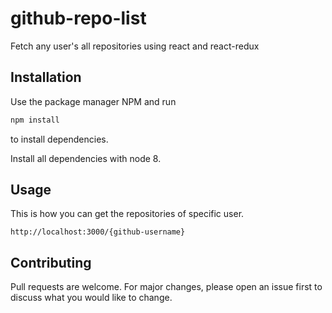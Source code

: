 # github-repo-list
Fetch any user's all repositories using react and react-redux

## Installation
Use the package manager NPM and run 
```bash 
npm install
``` 
to install dependencies.

Install all dependencies with node 8.

## Usage
This is how you can get the repositories of specific user.
```URL
http://localhost:3000/{github-username}
```

## Contributing
Pull requests are welcome. For major changes, please open an issue first to discuss what you would like to change.
